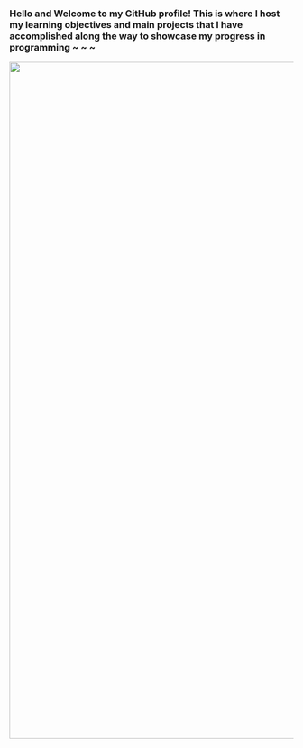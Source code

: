 ### Hello and Welcome to my GitHub profile! This is where I host my learning objectives and main projects that I have accomplished along the way to showcase my progress in programming ~ ~ ~
<img src="https://user-images.githubusercontent.com/74038190/225813708-98b745f2-7d22-48cf-9150-083f1b00d6c9.gif" width=1200 align="center">

